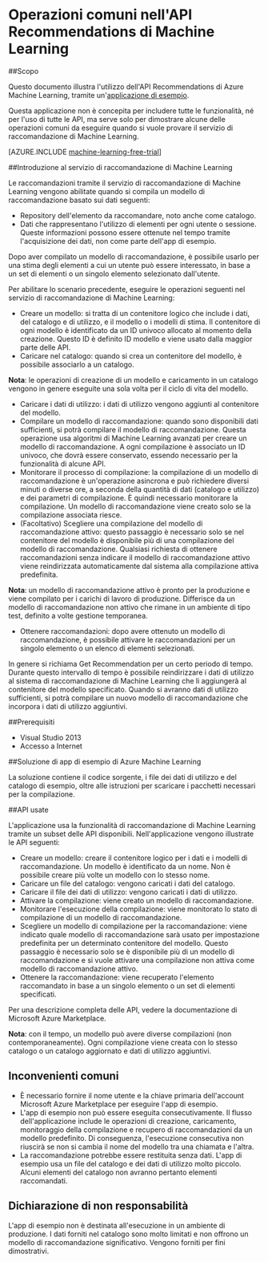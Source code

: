 <properties 
	pageTitle="Operazioni comuni nell'API Recommendations di Machine Learning | Microsoft Azure" 
	description="Recommendations di Azure ML - Applicazione di esempio" 
	services="machine-learning" 
	documentationCenter="" 
	authors="jaymathe" 
	manager="paulettm" 
	editor="cgronlun"/>

<tags 
	ms.service="machine-learning" 
	ms.workload="data-services" 
	ms.tgt_pltfrm="na" 
	ms.devlang="na" 
	ms.topic="article" 
	ms.date="04/15/2015" 
	ms.author="luiscabrer"/>


# Operazioni comuni nell'API Recommendations di Machine Learning

##Scopo

Questo documento illustra l'utilizzo dell'API Recommendations di Azure Machine Learning, tramite un'[applicazione di esempio](http://1drv.ms/1xeO2F3).

Questa applicazione non è concepita per includere tutte le funzionalità, né per l'uso di tutte le API, ma serve solo per dimostrare alcune delle operazioni comuni da eseguire quando si vuole provare il servizio di raccomandazione di Machine Learning.

[AZURE.INCLUDE [machine-learning-free-trial](../../includes/machine-learning-free-trial.md)]

##Introduzione al servizio di raccomandazione di Machine Learning

Le raccomandazioni tramite il servizio di raccomandazione di Machine Learning vengono abilitate quando si compila un modello di raccomandazione basato sui dati seguenti:

* Repository dell'elemento da raccomandare, noto anche come catalogo.
* Dati che rappresentano l'utilizzo di elementi per ogni utente o sessione. Queste informazioni possono essere ottenute nel tempo tramite l'acquisizione dei dati, non come parte dell'app di esempio.

Dopo aver compilato un modello di raccomandazione, è possibile usarlo per una stima degli elementi a cui un utente può essere interessato, in base a un set di elementi o un singolo elemento selezionato dall'utente.

Per abilitare lo scenario precedente, eseguire le operazioni seguenti nel servizio di raccomandazione di Machine Learning:

* Creare un modello: si tratta di un contenitore logico che include i dati, del catalogo e di utilizzo, e il modello o i modelli di stima. Il contenitore di ogni modello è identificato da un ID univoco allocato al momento della creazione. Questo ID è definito ID modello e viene usato dalla maggior parte delle API. 
* Caricare nel catalogo: quando si crea un contenitore del modello, è possibile associarlo a un catalogo.

**Nota**: le operazioni di creazione di un modello e caricamento in un catalogo vengono in genere eseguite una sola volta per il ciclo di vita del modello.

* Caricare i dati di utilizzo: i dati di utilizzo vengono aggiunti al contenitore del modello.
* Compilare un modello di raccomandazione: quando sono disponibili dati sufficienti, si potrà compilare il modello di raccomandazione. Questa operazione usa algoritmi di Machine Learning avanzati per creare un modello di raccomandazione. A ogni compilazione è associato un ID univoco, che dovrà essere conservato, essendo necessario per la funzionalità di alcune API.
* Monitorare il processo di compilazione: la compilazione di un modello di raccomandazione è un'operazione asincrona e può richiedere diversi minuti o diverse ore, a seconda della quantità di dati (catalogo e utilizzo) e dei parametri di compilazione. È quindi necessario monitorare la compilazione. Un modello di raccomandazione viene creato solo se la compilazione associata riesce.
* (Facoltativo) Scegliere una compilazione del modello di raccomandazione attivo: questo passaggio è necessario solo se nel contenitore del modello è disponibile più di una compilazione del modello di raccomandazione. Qualsiasi richiesta di ottenere raccomandazioni senza indicare il modello di raccomandazione attivo viene reindirizzata automaticamente dal sistema alla compilazione attiva predefinita. 

**Nota**: un modello di raccomandazione attivo è pronto per la produzione e viene compilato per i carichi di lavoro di produzione. Differisce da un modello di raccomandazione non attivo che rimane in un ambiente di tipo test, definito a volte gestione temporanea.

* Ottenere raccomandazioni: dopo avere ottenuto un modello di raccomandazione, è possibile attivare le raccomandazioni per un singolo elemento o un elenco di elementi selezionati. 

In genere si richiama Get Recommendation per un certo periodo di tempo. Durante questo intervallo di tempo è possibile reindirizzare i dati di utilizzo al sistema di raccomandazione di Machine Learning che li aggiungerà al contenitore del modello specificato. Quando si avranno dati di utilizzo sufficienti, si potrà compilare un nuovo modello di raccomandazione che incorpora i dati di utilizzo aggiuntivi.

##Prerequisiti

* Visual Studio 2013
* Accesso a Internet 

##Soluzione di app di esempio di Azure Machine Learning

La soluzione contiene il codice sorgente, i file dei dati di utilizzo e del catalogo di esempio, oltre alle istruzioni per scaricare i pacchetti necessari per la compilazione.

##API usate

L'applicazione usa la funzionalità di raccomandazione di Machine Learning tramite un subset delle API disponibili. Nell'applicazione vengono illustrate le API seguenti:

* Creare un modello: creare il contenitore logico per i dati e i modelli di raccomandazione. Un modello è identificato da un nome. Non è possibile creare più volte un modello con lo stesso nome.
* Caricare un file del catalogo: vengono caricati i dati del catalogo.
* Caricare il file dei dati di utilizzo: vengono caricati i dati di utilizzo.
* Attivare la compilazione: viene creato un modello di raccomandazione.
* Monitorare l'esecuzione della compilazione: viene monitorato lo stato di compilazione di un modello di raccomandazione.
* Scegliere un modello di compilazione per la raccomandazione: viene indicato quale modello di raccomandazione sarà usato per impostazione predefinita per un determinato contenitore del modello. Questo passaggio è necessario solo se è disponibile più di un modello di raccomandazione e si vuole attivare una compilazione non attiva come modello di raccomandazione attivo.
* Ottenere la raccomandazione: viene recuperato l'elemento raccomandato in base a un singolo elemento o un set di elementi specificati. 

Per una descrizione completa delle API, vedere la documentazione di Microsoft Azure Marketplace.

**Nota**: con il tempo, un modello può avere diverse compilazioni (non contemporaneamente). Ogni compilazione viene creata con lo stesso catalogo o un catalogo aggiornato e dati di utilizzo aggiuntivi.

## Inconvenienti comuni

* È necessario fornire il nome utente e la chiave primaria dell'account Microsoft Azure Marketplace per eseguire l'app di esempio.
* L'app di esempio non può essere eseguita consecutivamente. Il flusso dell'applicazione include le operazioni di creazione, caricamento, monitoraggio della compilazione e recupero di raccomandazioni da un modello predefinito. Di conseguenza, l'esecuzione consecutiva non riuscirà se non si cambia il nome del modello tra una chiamata e l'altra.
* La raccomandazione potrebbe essere restituita senza dati. L'app di esempio usa un file del catalogo e dei dati di utilizzo molto piccolo. Alcuni elementi del catalogo non avranno pertanto elementi raccomandati.

## Dichiarazione di non responsabilità
L'app di esempio non è destinata all'esecuzione in un ambiente di produzione. I dati forniti nel catalogo sono molto limitati e non offrono un modello di raccomandazione significativo. Vengono forniti per fini dimostrativi.
 

<!---HONumber=August15_HO6-->